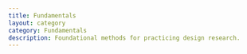 ```yaml
---
title: Fundamentals
layout: category
category: Fundamentals
description: Foundational methods for practicing design research.
---
```

